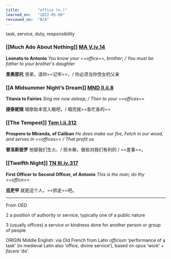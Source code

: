 ```yaml
---
title:        "office (n.)"
learned_on:   "2022-05-09"
reviewed_on:  "N/A"
---
```


task, service, duty, responsibility

### [[Much Ado About Nothing]] [MA V.iv.14](https://www.shakespeareswords.com/Public/Play.aspx?Act=5&Scene=4&WorkId=23#196906) 

**Leonato to Antonio** *You know your ==office==, brother; / You must be father to your brother's daughter*

**里奥那托** 贤弟，请你==记牢==，/ 你必须当你侄女的父亲

### [[A Midsummer Night’s Dream]] [MND II.ii.8](https://www.shakespeareswords.com/Public/Play.aspx?Act=2&Scene=2&WorkId=4#126216) 

**Titania to Fairies** *Sing me now asleep; / Then to your ==offices==*

**提泰妮娅** 唱歌助本宫入眠吧，/ 唱完就==各忙各的==

### [[The Tempest]] [Tem I.ii.312](https://www.shakespeareswords.com/Public/Play.aspx?Act=1&Scene=2&WorkId=12#156699) 

**Prospero to Miranda, of Caliban** *He does make our fire, Fetch in our wood, and serves in ==offices== / That profit us*

**普洛斯彼罗** 他替我们生火、/ 担木柴，做些对我们有利的 / ==差事==。

### [[Twelfth Night]] [TN III.iv.317](https://www.shakespeareswords.com/Public/Play.aspx?Act=3&Scene=4&WorkId=21#188762) 

**First Officer to Second Officer, of Antonio** *This is the man; do thy ==office==*

**巡吏甲** 就是这个人，==抓走==吧。

-----

From OED

2 a position of authority or service, typically one of a public nature

3 (usually offices) a service or kindness done for another person or group of people

ORIGIN Middle English: via Old French from Latin *officium* ‘performance of a task’ (in medieval Latin also ‘office, divine service’), based on *opus* ‘work’ + *facere* ‘do’.